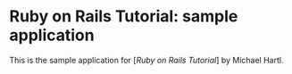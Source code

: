 # Ruby on Rails Tutorial: sample application

This is the sample application for [*Ruby on Rails Tutorial*] by Michael Hartl.
